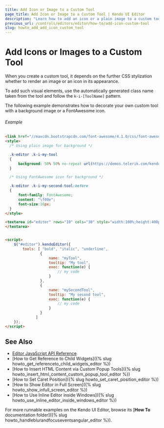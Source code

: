 ```yaml
---
title: Add Icon or Image to a Custom Tool
page_title: Add Icon or Image to a Custom Tool | Kendo UI Editor
description: "Learn how to add an icon or a plain image to a custom tool in the Kendo UI Editor widget."
previous_url: /controls/editors/editor/how-to/add-icon-custom-tool
slug: howto_add_add_icon_custom_tool
---
```


# Add Icons or Images to a Custom Tool

When you create a custom tool, it depends on the further CSS stylization whether to render an image or an icon in its appearance.

To add such visual elements, use the automatically generated class name taken from the tool and follow the `k-i-[ToolName]` pattern.

The following example demonstrates how to decorate your own custom tool with a background image or a FontAwesome icon.

###### Example

```html
<link href="//maxcdn.bootstrapcdn.com/font-awesome/4.1.0/css/font-awesome.min.css" rel="stylesheet">
<style>
  /* Using plain image for background */

  .k-editor .k-i-my-tool
  {
      background: 50% 50% no-repeat url(https://demos.telerik.com/kendo-ui/content/web/16x16/Chart.png);
  }

  /* Using FontAwesome icon for background */

  .k-editor .k-i-my-second-tool:before
  {
      font-family: FontAwesome;
      content: "\f09e";
      font-size:16px;
  }
</style>

<textarea id="editor" rows="10" cols="30" style="width:100%;height:400px">
</textarea>


<script>
    $("#editor").kendoEditor({
        tools: [ "bold", "italic", "underline",
                {
                    name: "myTool",
                    tooltip: "My tool",
                    exec: function(e) {
                        // my code
                    }
                },
                {
                    name: "mySecondTool",
                    tooltip: "My second tool",
                    exec: function(e) {
                        // my code
                    }
                }
              ]
    });
</script>
```

## See Also

* [Editor JavaScript API Reference](/api/javascript/ui/editor)
* [How to Get Reference to Child Widgets]({% slug howto_get_referenceto_child_widgets_editor %})
* [How to Insert HTML Content via Custom Popup Tools]({% slug howto_insert_html_content_custom_popup_tool_editor %})
* [How to Set Caret Position]({% slug howto_set_caret_position_editor %})
* [How to Show Editor in Full Screen]({% slug howto_show_infull_screen_editor %})
* [How to Use Inline Editor inside Windows]({% slug howto_use_inline_editor_inside_windows_editor %})

For more runnable examples on the Kendo UI Editor, browse its [**How To** documentation folder]({% slug howto_handleblurandfocuseventsangular_editor %}).
